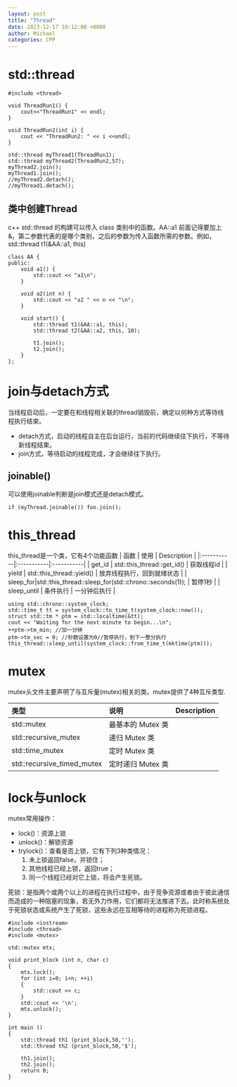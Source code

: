 ```yaml
---
layout: post
title: "Thread"
date: 2023-12-17 10:12:00 +0800
author: Michael
categories: CPP
---
```


# std::thread

    #include <thread>

    void ThreadRun1() {
        cout<<"ThreadRun1" << endl;
    }

    void ThreadRun2(int i) {
        cout << "ThreadRun2: " << i <<endl;
    }

    std::thread myThread1(ThreadRun1);  
    std::thread myThread2(ThreadRun2,57);
    myThread2.join();
    myThread1.join();
    //myThread2.detach();
    //myThread1.detach();

## 类中创建Thread
c++ std::thread 的构建可以传入 class 类别中的函数。AA::a1 前面记得要加上&，第二参数代表的是哪个类别，之后的参数为传入函数所需的参数。例如，std::thread t1(&AA::a1, this)

    class AA {
    public:
        void a1() {
            std::cout << "a1\n";
        }

        void a2(int n) {
            std::cout << "a2 " << n << "\n";
        }

        void start() {
            std::thread t1(&AA::a1, this);
            std::thread t2(&AA::a2, this, 10);

            t1.join();
            t2.join();
        }
    };

# join与detach方式
当线程启动后，一定要在和线程相关联的thread销毁前，确定以何种方式等待线程执行结束。
- detach方式，启动的线程自主在后台运行，当前的代码继续往下执行，不等待新线程结束。
- join方式，等待启动的线程完成，才会继续往下执行。

## joinable()
可以使用joinable判断是join模式还是detach模式。  

    if (myThread.joinable()) foo.join();

# this_thread
this_thread是一个类，它有4个功能函数
| 函数 | 使用 | Description |
|:-----------|:-----------|:-----------|
| get_id | std::this_thread::get_id() | 获取线程id |
| yield | std::this_thread::yield() | 放弃线程执行，回到就绪状态 |
| sleep_for|std::this_thread::sleep_for(std::chrono::seconds(1)); | 暂停1秒 |
| sleep_until | 条件执行 | 一分钟后执行 |

    using std::chrono::system_clock;
    std::time_t tt = system_clock::to_time_t(system_clock::now());
    struct std::tm * ptm = std::localtime(&tt);
    cout << "Waiting for the next minute to begin...\n";
    ++ptm->tm_min; //加一分钟
    ptm->tm_sec = 0; //秒数设置为0//暂停执行，到下一整分执行
    this_thread::sleep_until(system_clock::from_time_t(mktime(ptm)));

# mutex
mutex头文件主要声明了与互斥量(mutex)相关的类。mutex提供了4种互斥类型.

| 类型 | 说明 | Description |
|:-----------|:-----------|:-----------|
| std::mutex | 最基本的 Mutex 类 | |
| std::recursive_mutex | 递归 Mutex 类 | |
| std::time_mutex | 定时 Mutex 类 | |
| std::recursive_timed_mutex | 定时递归 Mutex 类 | |

# lock与unlock
mutex常用操作：
- lock()：资源上锁
- unlock()：解锁资源
- trylock()：查看是否上锁，它有下列3种类情况：
    1. 未上锁返回false，并锁住；
    2. 其他线程已经上锁，返回true；
    3. 同一个线程已经对它上锁，将会产生死锁。

死锁：是指两个或两个以上的进程在执行过程中，由于竞争资源或者由于彼此通信而造成的一种阻塞的现象，若无外力作用，它们都将无法推进下去。此时称系统处于死锁状态或系统产生了死锁，这些永远在互相等待的进程称为死锁进程。

    #include <iostream>
    #include <thread>
    #include <mutex>

    std::mutex mtx;

    void print_block (int n, char c) 
    {
        mtx.lock();
        for (int i=0; i<n; ++i) 
        {
            std::cout << c; 
        }
        std::cout << '\n';
        mtx.unlock();
    }

    int main ()
    {
        std::thread th1 (print_block,50,'');
        std::thread th2 (print_block,50,'$');

        th1.join();
        th2.join();
        return 0;
    }